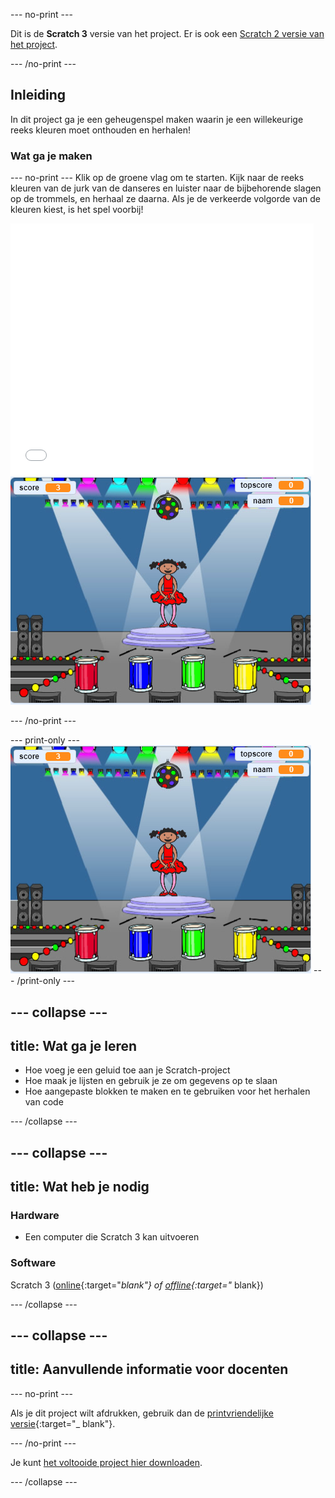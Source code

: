 --- no-print ---

Dit is de **Scratch 3** versie van het project. Er is ook een [Scratch 2 versie van het project](https://projects.raspberrypi.org/nl-NL/projects/memory-scratch2).

--- /no-print ---

## Inleiding

In dit project ga je een geheugenspel maken waarin je een willekeurige reeks kleuren moet onthouden en herhalen!

### Wat ga je maken

--- no-print --- Klik op de groene vlag om te starten. Kijk naar de reeks kleuren van de jurk van de danseres en luister naar de bijbehorende slagen op de trommels, en herhaal ze daarna. Als je de verkeerde volgorde van de kleuren kiest, is het spel voorbij!

<div class="scratch-preview">
  <iframe allowtransparency="true" width="485" height="402" src="//scratch.mit.edu/projects/embed/284452634/?autostart=false" frameborder="0" allowfullscreen scrolling="no" mark="crwd-mark"></iframe> <img src="images/screenshot.png" />
</div>

--- /no-print ---

--- print-only --- ![screenshot of finished game](images/screenshot.png) --- /print-only ---

--- collapse ---
---
title: Wat ga je leren
---

+ Hoe voeg je een geluid toe aan je Scratch-project
+ Hoe maak je lijsten en gebruik je ze om gegevens op te slaan
+ Hoe aangepaste blokken te maken en te gebruiken voor het herhalen van code

--- /collapse ---

--- collapse ---
---
title: Wat heb je nodig
---

### Hardware

+ Een computer die Scratch 3 kan uitvoeren

### Software

Scratch 3 ([online](https://rpf.io/scratchon){:target="_blank"} of [offline](https://rpf.io/scratchoff){:target="_ blank}) 

--- /collapse ---

--- collapse ---
---
title: Aanvullende informatie voor docenten
---

--- no-print ---

Als je dit project wilt afdrukken, gebruik dan de [printvriendelijke versie](https://projects.raspberrypi.org/nl-NL/projects/memory/print){:target="_ blank"}.

--- /no-print ---

Je kunt [het voltooide project hier downloaden](http://rpf.io/p/nl-NL/memory-get).

--- /collapse ---